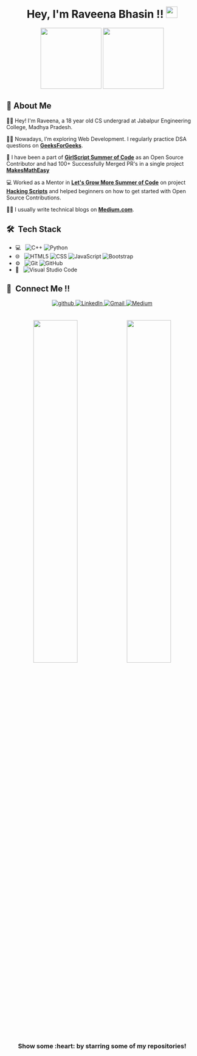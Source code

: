 <h1 align="center">Hey, I'm Raveena Bhasin !! <img src="https://raw.githubusercontent.com/MartinHeinz/MartinHeinz/master/wave.gif" width="30px"></h1>

<p align="center"> <img src="https://octodex.github.com/images/daftpunktocat-thomas.gif" height="160px" width="160px"> <img src="https://octodex.github.com/images/daftpunktocat-guy.gif" height="160px" width="160px"> </p>

   
   ## :wave: About Me 
👩‍🎓 Hey! I'm Raveena, a 18 year old CS undergrad at Jabalpur Engineering College, Madhya Pradesh. 

👩‍💻 Nowadays, I’m exploring Web Development. I regularly practice DSA questions on [**GeeksForGeeks**](https://auth.geeksforgeeks.org/user/raveenabhasin15/practice/).
 
:rocket: I have been a part of [**GirlScript Summer of Code**](https://gssoc.girlscript.tech/index.html#about) as an Open Source Contributor and had 100+ Successfully Merged PR's in a single project [**MakesMathEasy**](https://github.com/makesmatheasy/makesmatheasy)

💻 Worked as a Mentor in [**Let's Grow More Summer of Code**](https://letsgrowmore.in/) on project [**Hacking Scripts**](https://github.com/Tejas1510/Hacking-Scripts) and helped beginners on how to get started with Open Source Contributions.

✍🏻 I usually write technical blogs on [**Medium.com**](https://raveenabhasin15.medium.com/).


## 🛠 &nbsp;Tech Stack

- 💻 &nbsp;
  ![C++](https://img.shields.io/badge/-C++-333333?style=flat&logo=C%2B%2B&logoColor=00599C)
  ![Python](https://img.shields.io/badge/-Python-333333?style=flat&logo=python)
- 🌐 &nbsp;
  ![HTML5](https://img.shields.io/badge/-HTML5-333333?style=flat&logo=HTML5)
  ![CSS](https://img.shields.io/badge/-CSS-333333?style=flat&logo=CSS3&logoColor=1572B6)
  ![JavaScript](https://img.shields.io/badge/-JavaScript-333333?style=flat&logo=javascript)
  ![Bootstrap](https://img.shields.io/badge/-Bootstrap-333333?style=flat&logo=bootstrap&logoColor=563D7C)
- ⚙️ &nbsp;
  ![Git](https://img.shields.io/badge/-Git-333333?style=flat&logo=git)
  ![GitHub](https://img.shields.io/badge/-GitHub-333333?style=flat&logo=github)
- 🔧 &nbsp;
  ![Visual Studio Code](https://img.shields.io/badge/-Visual%20Studio%20Code-333333?style=flat&logo=visual-studio-code&logoColor=007ACC)


## 🤝 &nbsp;Connect Me !!

<p align="center">
<a href="https://github.com/RaveenaBhasin" target="_blank">
<img src=https://img.shields.io/badge/github-%2324292e.svg?&style=for-the-badge&logo=github&logoColor=white alt=github style="margin-bottom: 5px;" />
</a>
<a href="https://www.linkedin.com/in/raveena-bhasin-15b9b6200/" target="_blank">
<img alt="LinkedIn" src="https://img.shields.io/badge/linkedin%20-%230077B5.svg?&style=for-the-badge&logo=linkedin&logoColor=white"/>
</a>
<a href="mailto:raveenabhasin15@gmail.com">
<img alt="Gmail" src="https://img.shields.io/badge/Gmail-D14836?style=for-the-badge&logo=gmail&logoColor=white" />
</a>
<a href="https://raveenabhasin15.medium.com/">
<img alt="Medium" src="https://img.shields.io/badge/Medium-3e3736?style=for-the-badge&logo=medium&logoColor=white" />
</a>
</p> 
<br>

 <div align="center">
  <img width="48%" src="https://github-readme-stats.vercel.app/api?username=RaveenaBhasin&theme=radical&show_icons=true" />
  <img width="48%" src="https://github-readme-streak-stats.herokuapp.com/?user=RaveenaBhasin&theme=radical&show_icons=true" />
</div>

 <h3 align="center">Show some :heart: by starring some of my repositories! </h3> 
  

